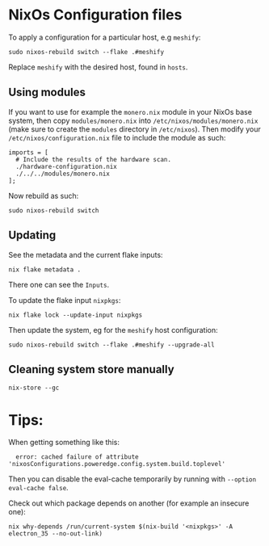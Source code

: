 # NixOs Configuration files

To apply a configuration for a particular host, e.g `meshify`:
```shell
sudo nixos-rebuild switch --flake .#meshify
```
Replace `meshify` with the desired host, found in `hosts`.

## Using modules
If you want to use for example the `monero.nix` module in your NixOs base system,
then copy `modules/monero.nix` into `/etc/nixos/modules/monero.nix` (make sure to create the `modules` directory in `/etc/nixos`).
Then modify your `/etc/nixos/configuration.nix` file to include the module as such:
```
imports = [
  # Include the results of the hardware scan.
  ./hardware-configuration.nix
  ./../../modules/monero.nix
];
```
Now rebuild as such:
```shell
sudo nixos-rebuild switch
```

## Updating
See the metadata and the current flake inputs:
```shell
nix flake metadata .
```
There one can see the `Inputs`.

To update the flake input `nixpkgs`:
```shell
nix flake lock --update-input nixpkgs
```

Then update the system, eg for the `meshify` host configuration:
```
sudo nixos-rebuild switch --flake .#meshify --upgrade-all
```

## Cleaning system store manually
```shell
nix-store --gc
```

# Tips:
When getting something like this:
```shell
  error: cached failure of attribute 'nixosConfigurations.poweredge.config.system.build.toplevel'
```
Then you can disable the eval-cache temporarily by running with `--option eval-cache false`.

Check out which package depends on another (for example an insecure one):
```shell
nix why-depends /run/current-system $(nix-build '<nixpkgs>' -A electron_35 --no-out-link)
```
